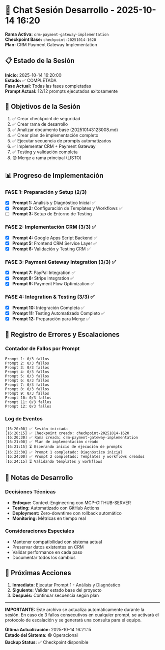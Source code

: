 # 💬 Chat Sesión Desarrollo - 2025-10-14 16:20

**Rama Activa:** `crm-payment-gateway-implementation`  
**Checkpoint Base:** `checkpoint-20251014-1620`  
**Plan:** CRM Payment Gateway Implementation  

## 📋 Estado de la Sesión

**Inicio:** 2025-10-14 16:20:00  
**Estado:** ✅ COMPLETADA  
**Fase Actual:** Todas las fases completadas  
**Prompt Actual:** 12/12 prompts ejecutados exitosamente  

## 🎯 Objetivos de la Sesión

1. ✅ Crear checkpoint de seguridad
2. ✅ Crear rama de desarrollo
3. ✅ Analizar documento base (202510143123008.md)
4. ✅ Crear plan de implementación completo
5. ✅ Ejecutar secuencia de prompts automatizados
6. ✅ Implementar CRM + Payment Gateway
7. ✅ Testing y validación completa
8. 🟡 Merge a rama principal (LISTO)

## 📊 Progreso de Implementación

### FASE 1: Preparación y Setup (2/3)
- [x] **Prompt 1:** Análisis y Diagnóstico Inicial ✅
- [x] **Prompt 2:** Configuración de Templates y Workflows ✅
- [ ] **Prompt 3:** Setup de Entorno de Testing

### FASE 2: Implementación CRM (3/3) ✅
- [x] **Prompt 4:** Google Apps Script Backend ✅
- [x] **Prompt 5:** Frontend CRM Service Layer ✅
- [x] **Prompt 6:** Validación y Testing CRM ✅

### FASE 3: Payment Gateway Integration (3/3) ✅
- [x] **Prompt 7:** PayPal Integration ✅
- [x] **Prompt 8:** Stripe Integration ✅
- [x] **Prompt 9:** Payment Flow Optimization ✅

### FASE 4: Integration & Testing (3/3) ✅
- [x] **Prompt 10:** Integración Completa ✅
- [x] **Prompt 11:** Testing Automatizado Completo ✅
- [x] **Prompt 12:** Preparación para Merge ✅

## 🚨 Registro de Errores y Escalaciones

### Contador de Fallos por Prompt
```
Prompt 1: 0/3 fallos
Prompt 2: 0/3 fallos
Prompt 3: 0/3 fallos
Prompt 4: 0/3 fallos
Prompt 5: 0/3 fallos
Prompt 6: 0/3 fallos
Prompt 7: 0/3 fallos
Prompt 8: 0/3 fallos
Prompt 9: 0/3 fallos
Prompt 10: 0/3 fallos
Prompt 11: 0/3 fallos
Prompt 12: 0/3 fallos
```

### Log de Eventos
```
[16:20:00] ✅ Sesión iniciada
[16:20:15] ✅ Checkpoint creado: checkpoint-20251014-1620
[16:20:30] ✅ Rama creada: crm-payment-gateway-implementation
[16:21:00] ✅ Plan de implementación creado
[16:21:15] ⏳ Esperando inicio de ejecución de prompts
[16:22:30] ✅ Prompt 1 completado: Diagnóstico inicial
[16:24:00] ✅ Prompt 2 completado: Templates y workflows creados
[16:24:15] ⏳ Validando templates y workflows
```

## 📝 Notas de Desarrollo

### Decisiones Técnicas
- **Enfoque:** Context-Engineering con MCP-GITHUB-SERVER
- **Testing:** Automatizado con GitHub Actions
- **Deployment:** Zero-downtime con rollback automático
- **Monitoring:** Métricas en tiempo real

### Consideraciones Especiales
- Mantener compatibilidad con sistema actual
- Preservar datos existentes en CRM
- Validar performance en cada paso
- Documentar todos los cambios

## 🔄 Próximas Acciones

1. **Inmediato:** Ejecutar Prompt 1 - Análisis y Diagnóstico
2. **Siguiente:** Validar estado base del proyecto
3. **Después:** Continuar secuencia según plan

---

**IMPORTANTE:** Este archivo se actualiza automáticamente durante la sesión. En caso de 3 fallos consecutivos en cualquier prompt, se activará el protocolo de escalación y se generará una consulta para el equipo.

**Última Actualización:** 2025-10-14 16:21:15  
**Estado del Sistema:** 🟢 Operacional  
**Backup Status:** ✅ Checkpoint disponible  